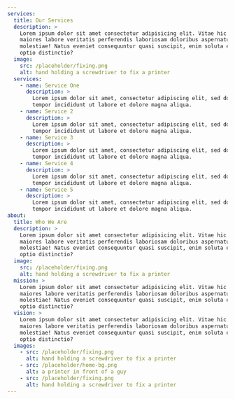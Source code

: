 ```yaml
---
services:
  title: Our Services
  description: >
    Lorem ipsum dolor sit amet consectetur adipisicing elit. Vitae hic soluta
    maiores labore veritatis perferendis laboriosam doloribus aspernatur
    molestiae! Natus eveniet consequuntur quasi suscipit, enim soluta eum quod
    optio distinctio?
  image:
    src: /placeholder/fixing.png
    alt: hand holding a screwdriver to fix a printer
  services:
    - name: Service One
      description: >
        Lorem ipsum dolor sit amet, consectetur adipiscing elit, sed do eiusmod
        tempor incididunt ut labore et dolore magna aliqua.
    - name: Service 2
      description: >
        Lorem ipsum dolor sit amet, consectetur adipiscing elit, sed do eiusmod
        tempor incididunt ut labore et dolore magna aliqua.
    - name: Service 3
      description: >
        Lorem ipsum dolor sit amet, consectetur adipiscing elit, sed do eiusmod
        tempor incididunt ut labore et dolore magna aliqua.
    - name: Service 4
      description: >
        Lorem ipsum dolor sit amet, consectetur adipiscing elit, sed do eiusmod
        tempor incididunt ut labore et dolore magna aliqua.
    - name: Service 5
      description: >
        Lorem ipsum dolor sit amet, consectetur adipiscing elit, sed do eiusmod
        tempor incididunt ut labore et dolore magna aliqua.
about:
  title: Who We Are
  description: >
    Lorem ipsum dolor sit amet consectetur adipisicing elit. Vitae hic soluta
    maiores labore veritatis perferendis laboriosam doloribus aspernatur
    molestiae! Natus eveniet consequuntur quasi suscipit, enim soluta eum quod
    optio distinctio?
  image:
    src: /placeholder/fixing.png
    alt: hand holding a screwdriver to fix a printer
  mission: >
    Lorem ipsum dolor sit amet consectetur adipisicing elit. Vitae hic soluta
    maiores labore veritatis perferendis laboriosam doloribus aspernatur
    molestiae! Natus eveniet consequuntur quasi suscipit, enim soluta eum quod
    optio distinctio?
  vision: >
    Lorem ipsum dolor sit amet consectetur adipisicing elit. Vitae hic soluta
    maiores labore veritatis perferendis laboriosam doloribus aspernatur
    molestiae! Natus eveniet consequuntur quasi suscipit, enim soluta eum quod
    optio distinctio?
  images:
    - src: /placeholder/fixing.png
      alt: hand holding a screwdriver to fix a printer
    - src: /placeholder/home-bg.png
      alt: a printer in front of a guy
    - src: /placeholder/fixing.png
      alt: hand holding a screwdriver to fix a printer
---
```






